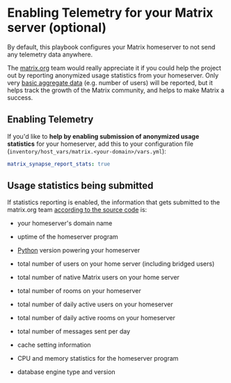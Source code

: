 # Enabling Telemetry for your Matrix server (optional)

By default, this playbook configures your Matrix homeserver to not send any telemetry data anywhere.

The [matrix.org](https://matrix.org) team would really appreciate it if you could help the project out by reporting
anonymized usage statistics from your homeserver. Only very [basic aggregate
data](#usage-statistics-being-submitted) (e.g. number of users) will be reported, but it helps track the
growth of the Matrix community, and helps to make Matrix a success.


## Enabling Telemetry

If you'd like to **help by enabling submission of anonymized usage statistics** for your homeserver, add this to your configuration file (`inventory/host_vars/matrix.<your-domain>/vars.yml`):

```yaml
matrix_synapse_report_stats: true
```


## Usage statistics being submitted

If statistics reporting is enabled, the information that gets submitted to the matrix.org team [according to the source code](https://github.com/matrix-org/synapse/blob/master/synapse/app/homeserver.py) is:

- your homeserver's domain name

- uptime of the homeserver program

- [Python](https://www.python.org/) version powering your homeserver

- total number of users on your home server (including bridged users)

- total number of native Matrix users on your home server

- total number of rooms on your homeserver

- total number of daily active users on your homeserver

- total number of daily active rooms on your homeserver

- total number of messages sent per day

- cache setting information

- CPU and memory statistics for the homeserver program

- database engine type and version
